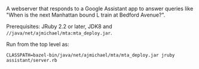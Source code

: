 A webserver that responds to a Google Assistant app to answer queries like
"When is the next Manhattan bound L train at Bedford Avenue?".


Prerequisites: JRuby 2.2 or later, JDK8 and `//java/net/ajmichael/mta:mta_deploy.jar`.

Run from the top level as:

```
CLASSPATH=bazel-bin/java/net/ajmichael/mta/mta_deploy.jar jruby assistant/server.rb
```
